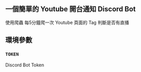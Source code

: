 ## 一個簡單的 Youtube 開台通知 Discord Bot
使用爬蟲 每5分鐘爬一次 Youtube 頁面的 Tag 判斷是否有直播

## 環境參數
### `TOKEN`
Discord Bot Token

